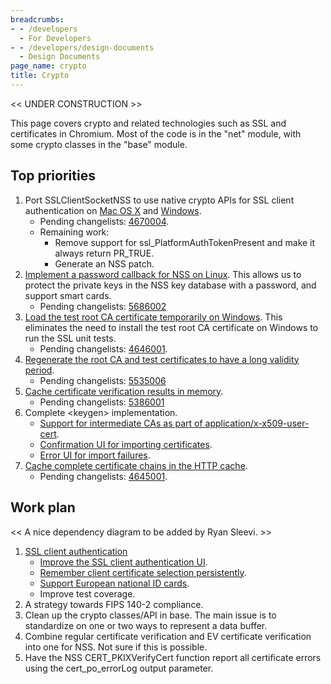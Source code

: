 ```yaml
---
breadcrumbs:
- - /developers
  - For Developers
- - /developers/design-documents
  - Design Documents
page_name: crypto
title: Crypto
---
```


&lt;&lt; UNDER CONSTRUCTION &gt;&gt;

This page covers crypto and related technologies such as SSL and certificates in
Chromium. Most of the code is in the "net" module, with some crypto classes in
the "base" module.

## Top priorities

1.  Port SSLClientSocketNSS to use native crypto APIs for SSL client
            authentication on [Mac OS
            X](http://code.google.com/p/chromium/issues/detail?id=45369) and
            [Windows](http://code.google.com/p/chromium/issues/detail?id=37560).
    *   Pending changelists:
                [4670004](http://codereview.chromium.org/4670004/).
    *   Remaining work:
        *   Remove support for ssl_PlatformAuthTokenPresent and make it
                    always return PR_TRUE.
        *   Generate an NSS patch.
2.  [Implement a password callback for NSS on
            Linux](http://code.google.com/p/chromium/issues/detail?id=42073).
            This allows us to protect the private keys in the NSS key database
            with a password, and support smart cards.
    *   Pending changelists:
                [5686002](http://codereview.chromium.org/5686002/)
3.  [Load the test root CA certificate temporarily on
            Windows](http://code.google.com/p/chromium/issues/detail?id=8470).
            This eliminates the need to install the test root CA certificate on
            Windows to run the SSL unit tests.
    *   Pending changelists:
                [4646001](http://codereview.chromium.org/4646001/).
4.  [Regenerate the root CA and test certificates to have a long
            validity
            period](http://code.google.com/p/chromium/issues/detail?id=5552).
    *   Pending changelists:
                [5535006](http://codereview.chromium.org/5535006/)
5.  [Cache certificate verification results in
            memory](http://code.google.com/p/chromium/issues/detail?id=63357).
    *   Pending changelists:
                [5386001](http://codereview.chromium.org/5386001/)
6.  Complete &lt;keygen&gt; implementation.
    *   [Support for intermediate CAs as part of
                application/x-x509-user-cert](http://code.google.com/p/chromium/issues/detail?id=37142).
    *   [Confirmation UI for importing
                certificates](http://code.google.com/p/chromium/issues/detail?id=65541).
    *   [Error UI for import
                failures](http://code.google.com/p/chromium/issues/detail?id=65543).
7.  [Cache complete certificate chains in the HTTP
            cache](http://code.google.com/p/chromium/issues/detail?id=7065).
    *   Pending changelists:
                [4645001](http://codereview.chromium.org/4645001/).

## Work plan

&lt;&lt; A nice dependency diagram to be added by Ryan Sleevi. &gt;&gt;

1.  [SSL client authentication](/system/errors/NodeNotFound)
    *   [Improve the SSL client authentication
                UI](http://code.google.com/p/chromium/issues/detail?id=29784).
    *   [Remember client certificate selection
                persistently](http://code.google.com/p/chromium/issues/detail?id=37314).
    *   [Support European national ID
                cards](http://code.google.com/p/chromium/issues/detail?id=44075).
    *   Improve test coverage.
2.  A strategy towards FIPS 140-2 compliance.
3.  Clean up the crypto classes/API in base. The main issue is to
            standardize on one or two ways to represent a data buffer.
4.  Combine regular certificate verification and EV certificate
            verification into one for NSS. Not sure if this is possible.
5.  Have the NSS CERT_PKIXVerifyCert function report all certificate
            errors using the cert_po_errorLog output parameter.